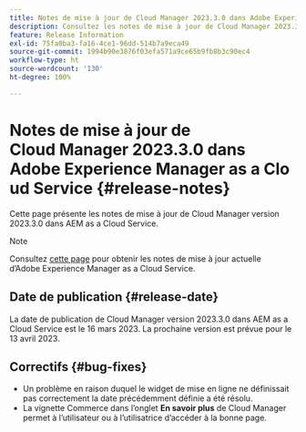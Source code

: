 ```yaml
---
title: Notes de mise à jour de Cloud Manager 2023.3.0 dans Adobe Experience Manager as a Cloud Service
description: Consultez les notes de mise à jour de Cloud Manager 2023.3.0 dans AEM as a Cloud Service.
feature: Release Information
exl-id: 75fa0ba3-fa16-4ce1-96dd-514b7a9eca49
source-git-commit: 1994b90e3876f03efa571a9ce65b9fb8b3c90ec4
workflow-type: ht
source-wordcount: '130'
ht-degree: 100%

---
```


# Notes de mise à jour de Cloud Manager 2023.3.0 dans Adobe Experience Manager as a Cloud Service {#release-notes}

Cette page présente les notes de mise à jour de Cloud Manager version 2023.3.0 dans AEM as a Cloud Service.

>[!NOTE]
>
>Consultez [cette page](/help/release-notes/release-notes-cloud/release-notes-current.md) pour obtenir les notes de mise à jour actuelle d’Adobe Experience Manager as a Cloud Service.

## Date de publication {#release-date}

La date de publication de Cloud Manager version 2023.3.0 dans AEM as a Cloud Service est le 16 mars 2023. La prochaine version est prévue pour le 13 avril 2023.

## Correctifs {#bug-fixes}

* Un problème en raison duquel le widget de mise en ligne ne définissait pas correctement la date précédemment définie a été résolu.
* La vignette Commerce dans l’onglet **En savoir plus** de Cloud Manager permet à l’utilisateur ou à l’utilisatrice d’accéder à la bonne page.
